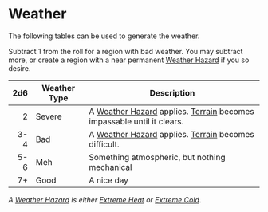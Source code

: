 # Weather

The following tables can be used to generate the weather.

Subtract 1 from the roll for a region with bad weather. You may subtract more, or create a region with a near permanent [Weather Hazard](Environmental%20Hazards.md) if you so desire.

| 2d6 | Weather Type | Description                                                                                                                                  |
| --: | ------------ | -------------------------------------------------------------------------------------------------------------------------------------------- |
|   2 | Severe       | A [Weather Hazard](Environmental%20Hazards.md) applies. [Terrain](../Exploration/Overland%20Journeys.md#Terrain) becomes impassable until it clears. |
| 3-4 | Bad          | A [Weather Hazard](Environmental%20Hazards.md) applies. [Terrain](../Exploration/Overland%20Journeys.md#Terrain) becomes difficult.                  |
| 5-6 | Meh          | Something atmospheric, but nothing mechanical                                                                                                |
|  7+ | Good         | A nice day                                                                                                                                   |

*A [Weather Hazard](Environmental%20Hazards.md) is either [Extreme Heat](Environmental%20Hazards.md#Extreme%20Heat) or [Extreme Cold](Environmental%20Hazards.md#Extreme%20Cold)*.
